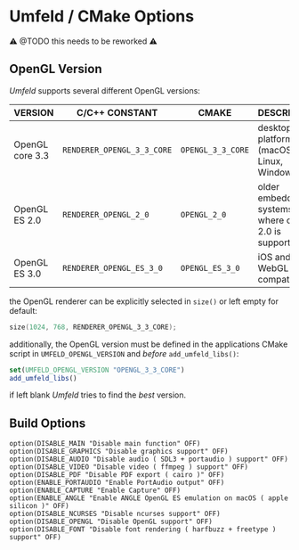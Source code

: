 # Umfeld / CMake Options

⚠️ @TODO this needs to be reworked ⚠️

## OpenGL Version

*Umfeld* supports several different OpenGL versions:

| VERSION         | C/C++ CONSTANT             | CMAKE             | DESCRIPTION                                               |
| --------------- | -------------------------- | ----------------- | --------------------------------------------------------- |
| OpenGL core 3.3 | `RENDERER_OPENGL_3_3_CORE` | `OPENGL_3_3_CORE` | desktop platforms (macOS, Linux, Windows).                |
| OpenGL ES 2.0   | `RENDERER_OPENGL_2_0`      | `OPENGL_2_0`      | older embedded systems or where only ES 2.0 is supported. |
| OpenGL ES 3.0   | `RENDERER_OPENGL_ES_3_0`   | `OPENGL_ES_3_0`   | iOS and WebGL 2.0 compatibility.                          |

the OpenGL renderer can be explicitly selected in `size()` or left empty for default:

```C++
size(1024, 768, RENDERER_OPENGL_3_3_CORE); 
```

additionally, the OpenGL version must be defined in the applications CMake script in `UMFELD_OPENGL_VERSION` and *before* `add_umfeld_libs()`:

```cmake
set(UMFELD_OPENGL_VERSION "OPENGL_3_3_CORE")
add_umfeld_libs()
```

if left blank *Umfeld* tries to find the *best* version.

## Build Options

```
option(DISABLE_MAIN "Disable main function" OFF)
option(DISABLE_GRAPHICS "Disable graphics support" OFF)
option(DISABLE_AUDIO "Disable audio ( SDL3 + portaudio ) support" OFF)
option(DISABLE_VIDEO "Disable video ( ffmpeg ) support" OFF)
option(DISABLE_PDF "Disable PDF export ( cairo )" OFF)
option(ENABLE_PORTAUDIO "Enable PortAudio output" OFF)
option(ENABLE_CAPTURE "Enable Capture" OFF)
option(ENABLE_ANGLE "Enable ANGLE OpenGL ES emulation on macOS ( apple silicon )" OFF)
option(DISABLE_NCURSES "Disable ncurses support" OFF)
option(DISABLE_OPENGL "Disable OpenGL support" OFF)
option(DISABLE_FONT "Disable font rendering ( harfbuzz + freetype ) support" OFF)
```
